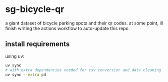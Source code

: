 # sg-bicycle-qr

a giant dataset of bicycle parking spots and their qr codes. at some point, ill finish writing the actions workflow to auto-update this repo.

## install requirements

using uv:

```bash
uv sync
# with extra dependencies needed for csv conversion and data cleaning
uv sync --extra pd
```
